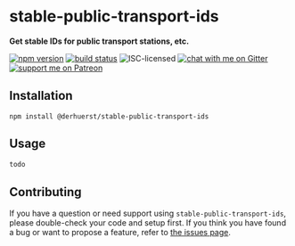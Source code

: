 # stable-public-transport-ids

**Get stable IDs for public transport stations, etc.**

[![npm version](https://img.shields.io/npm/v/@derhuerst/stable-public-transport-ids.svg)](https://www.npmjs.com/package/@derhuerst/stable-public-transport-ids)
[![build status](https://api.travis-ci.org/derhuerst/stable-public-transport-ids.svg?branch=master)](https://travis-ci.org/derhuerst/stable-public-transport-ids)
![ISC-licensed](https://img.shields.io/github/license/derhuerst/stable-public-transport-ids.svg)
[![chat with me on Gitter](https://img.shields.io/badge/chat%20with%20me-on%20gitter-512e92.svg)](https://gitter.im/derhuerst)
[![support me on Patreon](https://img.shields.io/badge/support%20me-on%20patreon-fa7664.svg)](https://patreon.com/derhuerst)


## Installation

```shell
npm install @derhuerst/stable-public-transport-ids
```


## Usage

```js
todo
```


## Contributing

If you have a question or need support using `stable-public-transport-ids`, please double-check your code and setup first. If you think you have found a bug or want to propose a feature, refer to [the issues page](https://github.com/derhuerst/stable-public-transport-ids/issues).
